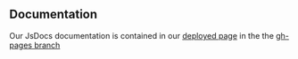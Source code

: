 ## Documentation

Our JsDocs documentation is contained in our [deployed page](https://cse110-sp21-group3.github.io/cse110-sp21-group3/) in the the [gh-pages branch](https://github.com/cse110-sp21-group3/cse110-sp21-group3/tree/gh-pages)
